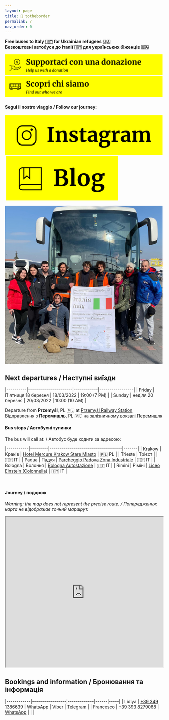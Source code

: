 ```yaml
---
layout: page
title: 📍 totheborder
permalink: /
nav_order: 0
---
```


**Free buses to Italy 🇮🇹 for Ukrainian refugees 🇺🇦** <br/>
**Безкоштовні автобуси до Італії 🇮🇹 для українських біженців 🇺🇦**

<a href="https://www.eppela.com/projects/7678" target="_blank"><img src="/assets/btn_charity.svg" alt="Supportaci con una donazione"/></a><br/>
<a href="/about"><img src="/assets/btn_about.svg" alt="Scopri cosa stiamo facendo"/></a><br/>

#### Segui il nostro viaggio / Follow our journey: 

<a href="https://instagram.com/_totheborder"><img src="/assets/btn_instagram.svg" alt="Seguici su Instagram"/></a>&nbsp;<a href="/updates"><img src="/assets/btn_blog.svg" alt="Seguici sul blog"/></a>

<img src="/assets/about-1.jpg"/>

## Next departures / Наступні виїзди

|----------|----------------------|------------|-----------------|
| Friday   | П'ятниця 18 березня  | 18/03/2022 | 19:00 (7 PM)    |
| Sunday   | неділя 20 березня    | 20/03/2022 | 10:00 (10 AM)   |  

Departure from **Przemyśl**, PL 🇵🇱  at <a href="https://goo.gl/maps/9KvfgWvoYnhvFsC87" target="_blank">Przemyśl Railway Station</a><br/>
Відправлення з **Перемишль**, PL 🇵🇱 на <a href="https://goo.gl/maps/9KvfgWvoYnhvFsC87" target="_blank">залізничному вокзалі Перемишля</a>

#### Bus stops / Автобусні зупинки

The bus will call at: / Автобус буде ходити за адресою:

|-----------|---------|------------------------------------|-------|
| Krakow    | Краків  | <a href="https://g.page/MercureKrakowStareMiasto?share" target="_blank">Hotel Mercure Krakow Stare Miasto</a>  | 🇵🇱 PL |
| Trieste   | Трієст  |                                    | 🇮🇹 IT |
| Padua     | Падуя   | <a href="https://goo.gl/maps/1Ew9dwuqS6XyTyb38" target="_blank">Parcheggio Padova Zona Industriale</a> | 🇮🇹 IT |
| Bologna   | Болонья | <a href="https://goo.gl/maps/HHe7rnSBaCyjZmDz6" target="_blank">Bologna Autostazione</a>               | 🇮🇹 IT |
| Rimini    | Ріміні  | <a href="https://goo.gl/maps/4cKwb3YsEiAQuyRv8" target="_blank">Liceo Einstein (Colonnella)</a>        | 🇮🇹 IT |

<br/>

#### Journey / подорож

_Warning: the map does not represent the precise route. / Попередження: карта не відображає точний маршрут._

<iframe src="https://www.google.com/maps/d/u/1/embed?mid=1RDBPYBmVBTh5TUjMURHqqwDRRISlq2CX&ehbc=2E312F" width="100%" height="480"></iframe>

## Bookings and information / Бронювання та інформація

|------------|-----------------|-------------|------|-----|
| Lidiya     | <a href="tel:+393491386639">+39 349 1386639</a> | <a href="https://wa.me/+393491386639">WhatsApp</a> | <a href="https://msng.link/o/?00380951607881=vi">Viber</a> | <a href="https://t.me/+380951607881">Telegram</a> |
| Francesco  | <a href="tel:+393938279068">+39 393 8279068</a> | <a href="https://wa.me/+393938279068">WhatsApp</a> | | |

<br/>
